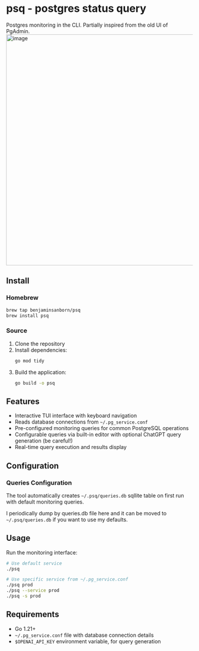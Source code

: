 # psq - postgres status query

Postgres monitoring in the CLI. Partially inspired from the old UI of PgAdmin.
<img width="1392" height="624" alt="image" src="https://github.com/user-attachments/assets/ccdc9449-f19c-4de2-a79f-1fa08962a866" />

## Install

### Homebrew

```bash
brew tap benjaminsanborn/psq
brew install psq
```

### Source
1. Clone the repository
2. Install dependencies:
   ```bash
   go mod tidy
   ```
3. Build the application:
   ```bash
   go build -o psq
   ```

## Features

- Interactive TUI interface with keyboard navigation
- Reads database connections from `~/.pg_service.conf`
- Pre-configured monitoring queries for common PostgreSQL operations
- Configurable queries via built-in editor with optional ChatGPT query generation (be careful!)
- Real-time query execution and results display

## Configuration

### Queries Configuration

The tool automatically creates `~/.psq/queries.db` sqllite table on first run with default monitoring queries.

I periodically dump by queries.db file here and it can be moved to `~/.psq/queries.db` if you want to use my defaults.

## Usage

Run the monitoring interface:

```bash
# Use default service
./psq

# Use specific service from ~/.pg_service.conf
./psq prod
./psq --service prod
./psq -s prod
```

## Requirements

- Go 1.21+
- `~/.pg_service.conf` file with database connection details
- `$OPENAI_API_KEY` environment variable, for query generation
